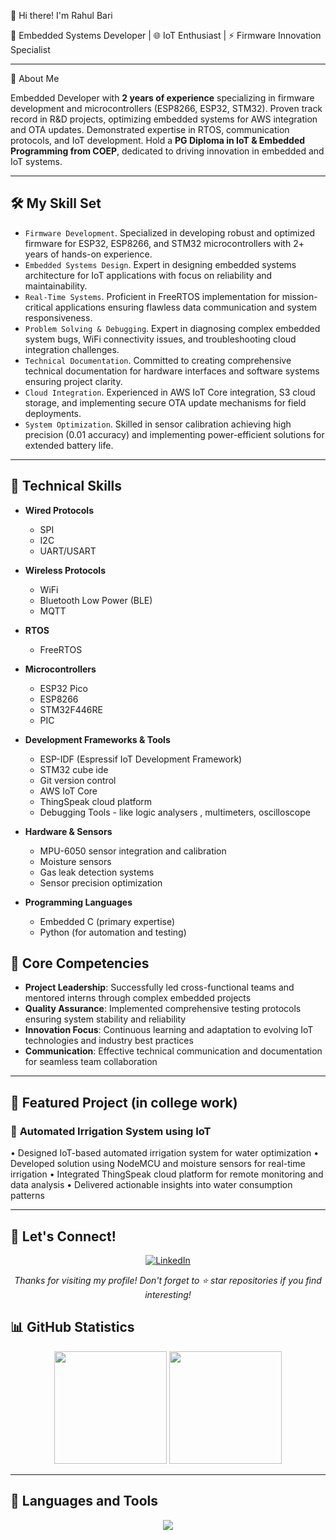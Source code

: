👋 Hi there! I'm Rahul Bari

🚀 Embedded Systems Developer | 🌐 IoT Enthusiast | ⚡ Firmware Innovation Specialist

-------------------------------------------------------------------------------------------------------------

🎯 About Me

Embedded Developer with **2 years of experience** specializing in firmware development and microcontrollers (ESP8266, ESP32, STM32). Proven track record in R&D projects, optimizing embedded systems for AWS integration and OTA updates. Demonstrated expertise in RTOS, communication protocols, and IoT development. Hold a **PG Diploma in IoT & Embedded Programming from COEP**, dedicated to driving innovation in embedded and IoT systems.

-------------------------------------------------------------------------------------------------------------

## 🛠️ My Skill Set

* `Firmware Development`. Specialized in developing robust and optimized firmware for ESP32, ESP8266, and STM32 microcontrollers with 2+ years of hands-on experience.
* `Embedded Systems Design`. Expert in designing embedded systems architecture for IoT applications with focus on reliability and maintainability.
* `Real-Time Systems`. Proficient in FreeRTOS implementation for mission-critical applications ensuring flawless data communication and system responsiveness.
* `Problem Solving & Debugging`. Expert in diagnosing complex embedded system bugs, WiFi connectivity issues, and troubleshooting cloud integration challenges.
* `Technical Documentation`. Committed to creating comprehensive technical documentation for hardware interfaces and software systems ensuring project clarity.
* `Cloud Integration`. Experienced in AWS IoT Core integration, S3 cloud storage, and implementing secure OTA update mechanisms for field deployments.
* `System Optimization`. Skilled in sensor calibration achieving high precision (0.01 accuracy) and implementing power-efficient solutions for extended battery life.

-------------------------------------------------------------------------------------------------------------

## 🔧 Technical Skills

* **Wired Protocols**
   * SPI
   * I2C
   * UART/USART

* **Wireless Protocols**
   * WiFi
   * Bluetooth Low Power (BLE)
   * MQTT

* **RTOS**
   * FreeRTOS

* **Microcontrollers**
   * ESP32 Pico
   * ESP8266
   * STM32F446RE 
   * PIC 

* **Development Frameworks & Tools**
   * ESP-IDF (Espressif IoT Development Framework)
   * STM32 cube ide 
   * Git version control
   * AWS IoT Core
   * ThingSpeak cloud platform
   * Debugging Tools - like logic analysers , multimeters, oscilloscope

* **Hardware & Sensors**
   * MPU-6050 sensor integration and calibration
   * Moisture sensors
   * Gas leak detection systems
   * Sensor precision optimization

* **Programming Languages**
   * Embedded C (primary expertise)
   * Python (for automation and testing)

## 🎯 Core Competencies

* **Project Leadership**: Successfully led cross-functional teams and mentored interns through complex embedded projects
* **Quality Assurance**: Implemented comprehensive testing protocols ensuring system stability and reliability
* **Innovation Focus**: Continuous learning and adaptation to evolving IoT technologies and industry best practices
* **Communication**: Effective technical communication and documentation for seamless team collaboration

---

## 🚀 Featured Project (in college work) 

### 🌿 **Automated Irrigation System using IoT**
• Designed IoT-based automated irrigation system for water optimization
• Developed solution using NodeMCU and moisture sensors for real-time irrigation
• Integrated ThingSpeak cloud platform for remote monitoring and data analysis
• Delivered actionable insights into water consumption patterns

---

## 🤝 Let's Connect!

<div align="center">

[![LinkedIn](https://img.shields.io/badge/LinkedIn-0077B5?style=for-the-badge&logo=linkedin&logoColor=white)](https://www.linkedin.com/in/rahul-bari-embeddeddeveloper/)

*Thanks for visiting my profile! Don't forget to ⭐ star repositories if you find interesting!*

</div>

## 📊 GitHub Statistics

<div align="center">

<img height="180em" src="https://github-readme-stats.vercel.app/api?username=rahulbari717&show_icons=true&theme=github_dark&include_all_commits=true&count_private=true&hide_border=true&bg_color=0d1117&title_color=58a6ff&icon_color=1f6feb&text_color=c9d1d9"/>

<img height="180em" src="https://github-readme-stats.vercel.app/api/top-langs/?username=rahulbari717&layout=compact&langs_count=6&theme=github_dark&hide_border=true&bg_color=0d1117&title_color=58a6ff&text_color=c9d1d9&hide=jupyter%20notebook,html,css"/>

</div>

---

## 🧰 Languages and Tools

<div align="center">

<img src="https://skillicons.dev/icons?i=c,cpp,python,arduino,linux,git,aws,vscode&theme=dark" />

</div>
